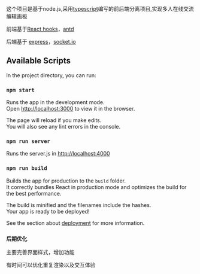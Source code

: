 这个项目是基于node.js,采用[typescript](https://www.tslang.cn/docs/handbook/functions.html)编写的前后端分离项目,实现多人在线交流编辑画板

前端基于[React hooks](https://react.docschina.org/)，[antd](https://ant.design/index-cn)

后端基于 [express](https://www.expressjs.com.cn/)，[socket.io](https://www.w3cschool.cn/socket/)

## Available Scripts

In the project directory, you can run:

### `npm start`

Runs the app in the development mode.<br />
Open [http://localhost:3000](http://localhost:3000) to view it in the browser.

The page will reload if you make edits.<br />
You will also see any lint errors in the console.

### `npm run server`

Runs the server.js in [http://localhost:4000](http://localhost:4000)


### `npm run build`

Builds the app for production to the `build` folder.<br />
It correctly bundles React in production mode and optimizes the build for the best performance.

The build is minified and the filenames include the hashes.<br />
Your app is ready to be deployed!

See the section about [deployment](https://facebook.github.io/create-react-app/docs/deployment) for more information.


### `后期优化`

主要完善界面样式，增加功能

有时间可以优化重复渲染以及交互体验